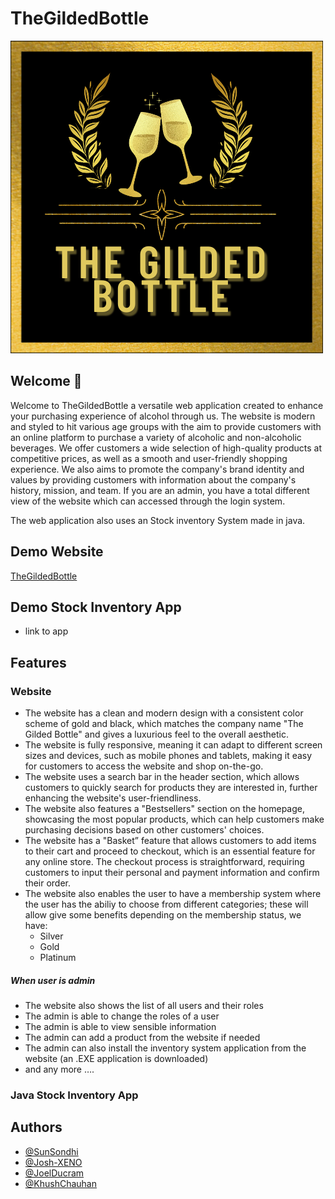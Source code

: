 
# TheGildedBottle

![Image thegildedbottle](https://github.com/SunSondhi/TheGildedBottle/blob/main/TheGildedBottle/public/images/logo.png)

## Welcome 🍻 
Welcome to TheGildedBottle a versatile web application created to enhance your purchasing experience of alcohol through us. 
The website is modern and styled to hit various age groups with the aim to provide customers with an online platform to purchase a variety of alcoholic and non-alcoholic beverages. We offer customers a wide selection of high-quality products at competitive prices, as well as a smooth and user-friendly shopping experience. We also aims to promote the company's brand identity and values by providing customers with information about the company's history, mission, and team. 
If you are an admin, you have a total different view of the website which can accessed through the login system. 

The web application also uses an Stock inventory System made in java.

## Demo Website

[TheGildedBottle](https://210097072.cs2410-web01pvm.aston.ac.uk/thegildedbottleGit/TheGildedBottle/TheGildedBottle/public/)


## Demo Stock Inventory App

- link to app

## Features

### Website 
* The website has a clean and modern design with a consistent color scheme of gold and black, which matches the company name "The Gilded Bottle" and gives a luxurious feel to the overall aesthetic.
* The website is fully responsive, meaning it can adapt to different screen sizes and devices, such as mobile phones and tablets, making it easy for customers to access the website and shop on-the-go.
* The website uses a search bar in the header section, which allows customers to quickly search for products they are interested in, further enhancing the website's user-friendliness.
* The website also features a "Bestsellers" section on the homepage, showcasing the most popular products, which can help customers make purchasing decisions based on other customers' choices.
* The website has a "Basket” feature that allows customers to add items to their cart and proceed to checkout, which is an essential feature for any online store. The checkout process is straightforward, requiring customers to input their personal and payment information and confirm their order.
* The website also enables the user to have a membership system where the user has the abiliy to choose from different categories; these will allow give some benefits depending on the membership status, we have: 
  - Silver 
  - Gold
  - Platinum 
##### When user is admin
* The website also shows the list of all users and their roles
* The admin is able to change the roles of a user 
* The admin is able to view sensible information
* The admin can add a product from the website if needed
* The admin can also install the inventory system application from the website (an .EXE application is downloaded)
* and any more ….

### Java Stock Inventory App


## Authors

- [@SunSondhi](https://www.github.com/SunSondhi)
- [@Josh-XENO](https://github.com/Josh-XENOCRACY)
- [@JoelDucram](https://github.com/JoeBoss12)
- [@KhushChauhan](https://github.com/KhushC-03)
